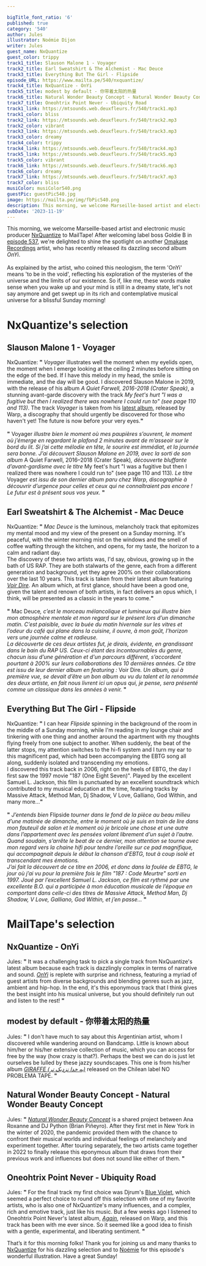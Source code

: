 ```yaml
---

bigTitle_font_ratio: '6'
published: true
category: '540'
author: Jules
illustrator: Noémie Dijon
writer: Jules
guest_name: NxQuantize
guest_color: trippy
track1_title: Slauson Malone 1 - Voyager
track2_title: Earl Sweatshirt & The Alchemist - Mac Deuce
track3_title: Everything But The Girl - Flipside
episode_URL: https://www.mailta.pe/540/nxquantize/
track4_title: NxQuantize - OnYi
track5_title: modest by default - 你带着太阳的热量
track6_title: Natural Wonder Beauty Concept - Natural Wonder Beauty Concept
track7_title: Oneohtrix Point Never - Ubiquity Road
track1_link: https://mtsounds.web.deuxfleurs.fr/540/track1.mp3
track1_color: bliss
track2_link: https://mtsounds.web.deuxfleurs.fr/540/track2.mp3
track2_color: vibrant
track3_link: https://mtsounds.web.deuxfleurs.fr/540/track3.mp3
track3_color: dreamy
track4_color: trippy
track4_link: https://mtsounds.web.deuxfleurs.fr/540/track4.mp3
track5_link: https://mtsounds.web.deuxfleurs.fr/540/track5.mp3
track5_color: vibrant
track6_link: https://mtsounds.web.deuxfleurs.fr/540/track6.mp3
track6_color: dreamy
track7_link: https://mtsounds.web.deuxfleurs.fr/540/track7.mp3
track7_color: bliss
musiColor: musiColor540.png
guestPic: guestPic540.jpg
image: https://mailta.pe/img/fbPic540.png
description: This morning, we welcome Marseille-based artist and electronic music producer NxQuantize to MailTape! After welcoming label boss Goldie B in episode 537, we're delighted to shine the spotlight on another Omakase Recordings artist, who has recently released its dazzling second album OnYi. As explained by the artist, who coined this neologism, the term 'OnYi' means 'to be in the void', reflecting his exploration of the mysteries of the universe and the limits of our existence. So if, like me, these words make sense when you wake up and your mind is still in a dreamy state, let's not say anymore and get swept up in its rich and contemplative musical universe for a blissful Sunday morning!
pubDate: '2023-11-19'
---
```


This morning, we welcome Marseille-based artist and electronic music producer [NxQuantize](https://www.facebook.com/NxQuantize/) to MailTape! After welcoming label boss Goldie B in [episode 537](https://www.mailta.pe/537/goldie-b/), we're delighted to shine the spotlight on another [Omakase Recordings](https://omakaserecordings.bandcamp.com/) artist, who has recently released its dazzling second album <i>OnYi</i>.
<br><br>
As explained by the artist, who coined this neologism, the term 'OnYi' means 'to be in the void', reflecting his exploration of the mysteries of the universe and the limits of our existence. So if, like me, these words make sense when you wake up and your mind is still in a dreamy state, let's not say anymore and get swept up in its rich and contemplative musical universe for a blissful Sunday morning!


# NxQuantize's selection

## Slauson Malone 1 - Voyager

NxQuantize: **"** <i>Voyager</i> illustrates well the moment when my eyelids open, the moment when I emerge looking at the ceiling 2 minutes before sitting on the edge of the bed. If I have this melody in my head, the smile is immediate, and the day will be good. I discovered Slauson Malone in 2019, with the release of his album <i>A Quiet Farwell, 2016-2018 (Crater Speak)</i>, a stunning avant-garde discovery with the track <i>My feet's hurt "I was a fugitive but then I realized there was nowhere I could run to" (see page 110 and 113)</i>. The track <i>Voyager</i> is taken from his [latest album](https://slausonmalone.bandcamp.com/album/excelsior), released by Warp, a discography that should urgently be discovered for those who haven't yet! The future is now before your very eyes.**"**<br><br>
**"** Voyager <i>illustre bien le moment où mes paupières s’ouvrent, le moment où j’émerge en regardant le plafond 2 minutes avant de m’asseoir sur le bord du lit. Si j’ai cette mélodie en tête, le sourire est immédiat, et la journée sera bonne. J’ai découvert Slauson Malone en 2019, avec la sorti de son album </i>A Quiet Farwell, 2016–2018 (Crater Speak)<i>, découverte bluffante d’avant-gardisme avec le titre</i> My feet's hurt "I was a fugitive but then I realized there was nowhere I could run to" (see page 110 and 113)<i>. Le titre </i>Voyager<i> est issu de son dernier album paru chez Warp, discographie à découvrir d’urgence pour celles et ceux qui ne connaîtraient pas encore ! Le futur est à présent sous vos yeux.</i>
 **"** 

## Earl Sweatshirt & The Alchemist - Mac Deuce

NxQuantize: **"** <i>Mac Deuce</i> is the luminous, melancholy track that epitomizes my mental mood and my view of the present on a Sunday morning. It's peaceful, with the winter morning mist on the windows and the smell of coffee wafting through the kitchen, and opens, for my taste, the horizon to a calm and radiant day.<br>
The discovery of these two artists was, I'd say, obvious, growing up in the bath of US RAP. They are both stalwarts of the genre, each from a different generation and background, yet they agree 200% on their collaborations over the last 10 years. This track is taken from their latest album featuring [<i>Voir Dire</i>](https://earlsweatshirtandthealchemist.bandcamp.com/album/voir-dire). An album which, at first glance, should have been a good one, given the talent and renown of both artists, in fact delivers an opus which, I think, will be presented as a classic in the years to come.**"**<br><br>
**"** Mac Deuce<i>, c’est le morceau mélancolique et lumineux qui illustre bien mon atmosphère mentale et mon regard sur le présent lors d’un dimanche matin. C’est paisible, avec la buée du matin hivernale sur les vitres et l’odeur du café qui plane dans la cuisine, il ouvre, à mon goût, l’horizon vers une journée calme et radieuse.<br>
La découverte de ces deux artistes fut, je dirais, évidente, en grandissant dans le bain du RAP US. Ceux-ci étant des incontournables du genre, chacun issu d’une génération et d'un parcours différent, s’accordent pourtant à 200% sur leurs collaborations des 10 dernières années. Ce titre est issu de leur dernier album en featuring : </i>Voir Dire<i>. Un album, qui à première vue, se devait d’être un bon album au vu du talent et la renommée des deux artiste, en fait nous livrent ici un opus qui, je pense, sera présenté comme un classique dans les années à venir.</i>
 **"** 

## Everything But The Girl - Flipside

NxQuantize: **"** I can hear <i>Flipside</i> spinning in the background of the room in the middle of a Sunday morning, while I'm reading in my lounge chair and tinkering with one thing and another around the apartment with my thoughts flying freely from one subject to another. When suddenly, the beat of the latter stops, my attention switches to the hi-fi system and I turn my ear to this magnificent pad, which had been accompanying the EBTG song all along, suddenly isolated and transcending my emotions.<br>
I discovered this track back in 2006, right on the heels of EBTG, the day I first saw the 1997 movie "187 (One Eight Seven)". Played by the excellent Samuel L. Jackson, this film is punctuated by an excellent soundtrack which contributed to my musical education at the time, featuring tracks by Massive Attack, Method Man, Dj Shadow, V Love, Galliano, God Within, and many more...**"**<br><br>
**"** <i>J’entends bien </i>Flipside<i> tourner dans le fond de la pièce au beau milieu d’une matinée de dimanche, entre le moment où je suis en train de lire dans mon fauteuil de salon et le moment où je bricole une chose et une autre dans l’appartement avec les pensées volant librement d’un sujet à l’autre. Quand soudain, s’arrête le beat de ce dernier, mon attention se tourne avec mon regard vers la chaine hifi pour tendre l’oreille sur ce pad magnifique, qui accompagnait depuis le début la chanson d’EBTG, tout à coup isolé et transcendant mes émotions.<br>
J’ai fait la découvert de ce titre en 2006, et donc dans la foulée de EBTG, le jour où j’ai vu pour la première fois le film "187 : Code Meurtre" sorti en 1997. Joué par l’excellent Samuel L. Jackson, ce film est rythmé par une excellente B.O. qui a participée à mon éducation musicale de l’époque en comportant dans celle-ci des titres de Massive Attack, Method Man, Dj Shadow, V Love, Galliano, God Within, et j’en passe...</i>
 **"** 

# MailTape's selection

## NxQuantize - OnYi

Jules: **"** It was a challenging task to pick a single track from NxQuantize's latest album because each track is dazzlingly complex in terms of narrative and sound. [<i>OnYi</i>](https://omakaserecordings.bandcamp.com/album/nxquantize-onyi) is replete with surprise and richness, featuring a myriad of guest artists from diverse backgrounds and blending genres such as jazz, ambient and hip-hop. In the end, it's this eponymous track that I think gives the best insight into his musical universe, but you should definitely run out and listen to the rest! **"** 

## modest by default - 你带着太阳的热量

Jules: **"** I don't have much to say about this Argentinian artist, whom I discovered while wandering around on Bandcamp.  Little is known about him/her or his/her extensive collection of music, which you can access for free by the way (how crazy is that?). Perhaps the best we can do is just let ourselves be lulled by these jazzy soundscapes. This one is from his/her album [<i>GIRAFFE (​ب​ه خ​د​ا ن​ز​د​ی​ک ت​ر​)</i>](https://noproblematapes.bandcamp.com/album/giraffe) released on the Chilean label NO PROBLEMA TAPE. **"** 

## Natural Wonder Beauty Concept - Natural Wonder Beauty Concept

Jules: **"** [<i>Natural Wonder Beauty Concept</i>](https://djpythonnyc.bandcamp.com/album/natural-wonder-beauty-concept) is a shared project between Ana Roxanne and DJ Python (Brian Piñeyro). After they first met in New York in the winter of 2020, the pandemic provided them with the chance to confront their musical worlds and individual feelings of melancholy and experiment together. After touring separately, the two artists came together in 2022 to finally release this eponymous album that draws from their previous work and influences but does not sound like either of them. **"** 

## Oneohtrix Point Never - Ubiquity Road

Jules: **"** For the final track my first choice was Djrum's [Blue Violet](https://djrum.bandcamp.com/track/blue-violet), which seemed a perfect choice to round off this selection with one of my favorite artists, who is also one of NxQuantize's many influences, and a complex, rich and emotive track, just like his music. But a few weeks ago I listened to Oneohtrix Point Never's latest album, [<i>Again</i>](https://oneohtrixpointnever.bandcamp.com/album/again), released on Warp, and this track has been with me ever since. So it seemed like a good idea to finish with a gentle, experimental, and liberating sentiment. **"** 

That’s it for this morning folks! Thank you for joining us and many thanks to [NxQuantize](https://www.facebook.com/NxQuantize/) for his dazzling selection and to [Noémie](noemiedijon.tumblr.com) for this episode's wonderful illustration. Have a great Sunday!
